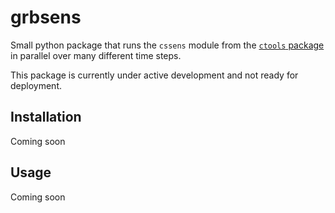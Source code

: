 # grbsens

Small python package that runs the `cssens` module from the [`ctools` package](https://github.com/ctools/ctools) in parallel over many different time steps.

This package is currently under active development and not ready for deployment.

## Installation
Coming soon

## Usage
Coming soon
